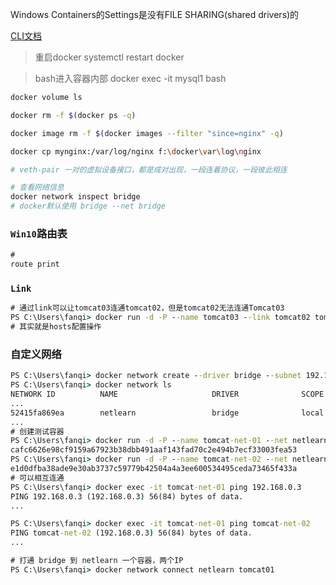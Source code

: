 Windows Containers的Settings是没有FILE SHARING(shared drivers)的

[CLI文档](https://docs.docker.com/engine/reference/commandline/docker/)

> 重启docker
systemctl restart docker

> bash进入容器内部
docker exec -it mysql1 bash 



```bash
docker volume ls

docker rm -f $(docker ps -q)

docker image rm -f $(docker images --filter "since=nginx" -q)

docker cp mynginx:/var/log/nginx f:\docker\var\log\nginx

# veth-pair 一对的虚拟设备接口，都是成对出现，一段连着协议，一段彼此相连

# 查看网络信息
docker network inspect bridge
# docker默认使用 bridge --net bridge
```

### `Win10`路由表

```cmd
#
route print
```

### `Link`

```cmd
# 通过link可以让tomcat03连通tomcat02，但是tomcat02无法连通Tomcat03
PS C:\Users\fanqi> docker run -d -P --name tomcat03 --link tomcat02 tomcat
# 其实就是hosts配置操作
```

### 自定义网络

```cmd
PS C:\Users\fanqi> docker network create --driver bridge --subnet 192.168.0.0/16 --gateway 192.168.0.1 netlearn
PS C:\Users\fanqi> docker network ls
NETWORK ID          NAME                     DRIVER              SCOPE
...
52415fa869ea        netlearn                 bridge              local
...
# 创建测试容器
PS C:\Users\fanqi> docker run -d -P --name tomcat-net-01 --net netlearn tomcat
cafc6626e98cf9159a67923b38dbb491aaf143fad70c2e494b7ecf33003fea53
PS C:\Users\fanqi> docker run -d -P --name tomcat-net-02 --net netlearn tomcat
e1d0dfba38ade9e30ab3737c59779b42504a4a3ee600534495ceda73465f433a
# 可以相互连通
PS C:\Users\fanqi> docker exec -it tomcat-net-01 ping 192.168.0.3
PING 192.168.0.3 (192.168.0.3) 56(84) bytes of data.
...

PS C:\Users\fanqi> docker exec -it tomcat-net-01 ping tomcat-net-02
PING tomcat-net-02 (192.168.0.3) 56(84) bytes of data.
...

# 打通 bridge 到 netlearn 一个容器，两个IP
PS C:\Users\fanqi> docker network connect netlearn tomcat01
```

